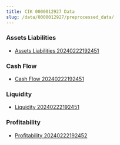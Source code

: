 ```yaml
---
title: CIK 0000012927 Data
slug: /data/0000012927/preprocessed_data/
---
```


### Assets Liabilities
- [Assets Liabilities 20240222192451](data/0000012927/preprocessed_data/Assets_Liabilities/0000012927_Assets_Liabilities_20240222192451.csv)

### Cash Flow
- [Cash Flow 20240222192451](data/0000012927/preprocessed_data/Cash_Flow/0000012927_Cash_Flow_20240222192451.csv)

### Liquidity
- [Liquidity 20240222192451](data/0000012927/preprocessed_data/Liquidity/0000012927_Liquidity_20240222192451.csv)

### Profitability
- [Profitability 20240222192452](data/0000012927/preprocessed_data/Profitability/0000012927_Profitability_20240222192452.csv)

